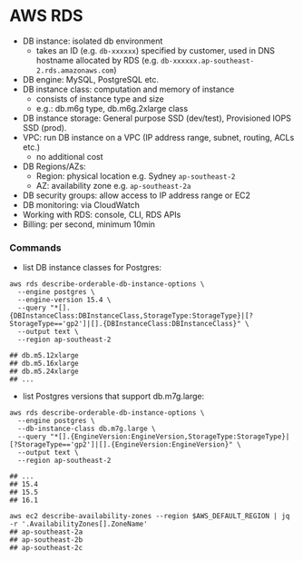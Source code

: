 # AWS RDS

- DB instance: isolated db environment
  - takes an ID (e.g. `db-xxxxxx`) specified by customer, used in DNS hostname allocated by RDS (e.g. `db-xxxxxx.ap-southeast-2.rds.amazonaws.com`)
- DB engine: MySQL, PostgreSQL etc.
- DB instance class: computation and memory of instance
  - consists of instance type and size
  - e.g.: db.m6g type, db.m6g.2xlarge class
- DB instance storage: General purpose SSD (dev/test), Provisioned IOPS SSD (prod).
- VPC: run DB instance on a VPC (IP address range, subnet, routing, ACLs etc.)
  - no additional cost
- DB Regions/AZs:
  - Region: physical location e.g. Sydney `ap-southeast-2`
  - AZ: availability zone e.g. `ap-southeast-2a`
- DB security groups: allow access to IP address range or EC2
- DB monitoring: via CloudWatch
- Working with RDS: console, CLI, RDS APIs
- Billing: per second, minimum 10min

### Commands

- list DB instance classes for Postgres:

```
aws rds describe-orderable-db-instance-options \
  --engine postgres \
  --engine-version 15.4 \
  --query "*[].{DBInstanceClass:DBInstanceClass,StorageType:StorageType}|[?StorageType=='gp2']|[].{DBInstanceClass:DBInstanceClass}" \
  --output text \
  --region ap-southeast-2

## db.m5.12xlarge
## db.m5.16xlarge
## db.m5.24xlarge
## ...
```

- list Postgres versions that support db.m7g.large:

```
aws rds describe-orderable-db-instance-options \
  --engine postgres \
  --db-instance-class db.m7g.large \
  --query "*[].{EngineVersion:EngineVersion,StorageType:StorageType}|[?StorageType=='gp2']|[].{EngineVersion:EngineVersion}" \
  --output text \
  --region ap-southeast-2

## ...
## 15.4
## 15.5
## 16.1
```

```
aws ec2 describe-availability-zones --region $AWS_DEFAULT_REGION | jq -r '.AvailabilityZones[].ZoneName'
## ap-southeast-2a
## ap-southeast-2b
## ap-southeast-2c
```


